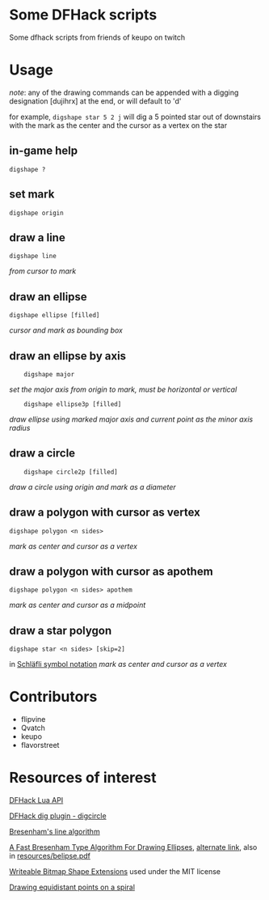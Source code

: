 # Some DFHack scripts

Some dfhack scripts from friends of keupo on twitch
# Usage
*note*: any of the drawing commands can be appended with a digging designation [dujihrx] at the end, or will default to 'd'

for example, `digshape star 5 2 j` will dig a 5 pointed star out of downstairs with the mark as the center and the cursor as a vertex on the star

## in-game help
`digshape ?`

## set mark
	digshape origin

## draw a line
	digshape line
*from cursor to mark*

## draw an ellipse
	digshape ellipse [filled]
*cursor and mark as bounding box*

## draw an ellipse by axis
        digshape major
*set the major axis from origin to mark, must be horizontal or vertical*

        digshape ellipse3p [filled]
*draw ellipse using marked major axis and current point as the minor axis radius*

## draw a circle
        digshape circle2p [filled]
*draw a circle using origin and mark as a diameter*

## draw a polygon with cursor as vertex
	digshape polygon <n sides>
*mark as center and cursor as a vertex*

## draw a polygon with cursor as apothem
	digshape polygon <n sides> apothem
*mark as center and cursor as a midpoint*

## draw a star polygon
	digshape star <n sides> [skip=2]
in [Schläfli symbol notation](https://en.wikipedia.org/wiki/Schl%C3%A4fli_symbol)
*mark as center and cursor as a vertex*


# Contributors

- flipvine
- Qvatch
- keupo
- flavorstreet

# Resources of interest

[DFHack Lua API](https://github.com/DFHack/dfhack/blob/master/docs/Lua%20API.rst)

[DFHack dig plugin - digcircle](https://github.com/DFHack/dfhack/blob/master/plugins/dig.cpp#L402)

[Bresenham's line algorithm](https://en.wikipedia.org/wiki/Bresenham%27s_line_algorithm)

[A Fast Bresenham Type Algorithm For Drawing Ellipses](http://homepage.smc.edu/kennedy_john/belipse.pdf),
[alternate link](https://www.dropbox.com/s/3q89g566u115g3q/belipse.pdf?dl=0), also in [resources/belipse.pdf](resources/belipse.pdf)

[Writeable Bitmap Shape Extensions](https://github.com/teichgraf/WriteableBitmapEx/blob/master/Source/WriteableBitmapEx/WriteableBitmapShapeExtensions.cs) used under the MIT license 

[Drawing equidistant points on a spiral](https://stackoverflow.com/questions/13894715/draw-equidistant-points-on-a-spiral)
	
